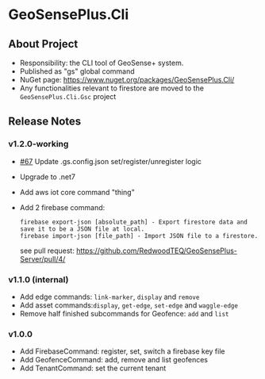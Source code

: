 # GeoSensePlus.Cli

## About Project

- Responsibility: the CLI tool of GeoSense+ system.
- Published as "gs" global command
- NuGet page: https://www.nuget.org/packages/GeoSensePlus.Cli/
- Any functionalities relevant to firestore are moved to the `GeoSensePlus.Cli.Gsc` project

## Release Notes

### v1.2.0-working

- [#67](https://gitlab.com/outdoor-asset-tracking-solution/app-front-end/issues/67) Update .gs.config.json set/register/unregister logic

- Upgrade to .net7

- Add aws iot core command "thing"

- Add 2 firebase command:
  ```
  firebase export-json [absolute_path] - Export firestore data and save it to be a JSON file at local.
  firebase import-json [file_path] - Import JSON file to a firestore.
  ```

  see pull request: https://github.com/RedwoodTEQ/GeoSensePlus-Server/pull/4/

### v1.1.0 (internal)

- Add edge commands: `link-marker`, `display` and `remove`
- Add asset commands:`display`, `get-edge`, `set-edge` and `waggle-edge`
- Remove half finished subcommands for Geofence: `add` and `list`

### v1.0.0

- Add FirebaseCommand: register, set, switch a firebase key file
- Add GeofenceCommand: add, remove and list geofences
- Add TenantCommand: set the current tenant
